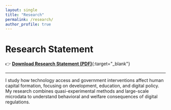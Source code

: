 ```yaml
---
layout: single
title: "Research"
permalink: /research/
author_profile: true
---
```


# Research Statement

👉 [**Download Research Statement (PDF)**](/files/Research_Statement.pdf){:target="_blank"}

---

I study how technology access and government interventions affect human capital formation, focusing on development, education, and digital policy. My research combines quasi-experimental methods and large-scale microdata to understand behavioral and welfare consequences of digital regulations.
